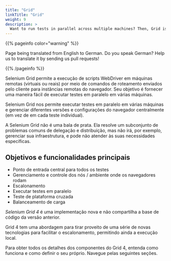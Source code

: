 ```yaml
---
title: "Grid"
linkTitle: "Grid"
weight: 9
description: >
  Want to run tests in parallel across multiple machines? Then, Grid is for you.
---
```


{{% pageinfo color="warning" %}}
<p class="lead">
   <i class="fas fa-language display-4"></i> 
   Page being translated from 
   English to German. Do you speak German? Help us to translate
   it by sending us pull requests!
</p>
{{% /pageinfo %}}

Selenium Grid permite a execução de scripts WebDriver em máquinas remotas (virtuais
ou reais) por meio de comandos de roteamento enviados pelo cliente para instâncias remotas do navegador.
Seu objetivo é fornecer uma maneira fácil de executar testes em paralelo em várias máquinas.

Selenium Grid nos permite executar testes em paralelo em várias máquinas
e gerenciar diferentes versões e configurações do navegador centralmente
(em vez de em cada teste individual).

A Selenium Grid não é uma bala de prata.
Ela resolve um subconjunto de problemas comuns de delegação e distribuição,
mas não irá, por exemplo, gerenciar sua infraestrutura,
e pode não atender às suas necessidades específicas.

## Objetivos e funcionalidades principais

* Ponto de entrada central para todos os testes
* Gerenciamento e controle dos nós / ambiente onde os navegadores rodam
* Escalonamento
* Executar testes em paralelo
* Teste de plataforma cruzada
* Balanceamento de carga


_Selenium Grid 4_ é uma implementação nova e não compartilha a base de código
da versão anterior.

Grid 4 tem uma abordagem para tirar proveito de uma série de novas tecnologias para facilitar o escalonamento, permitindo ainda a execução local.

Para obter todos os detalhes dos componentes do Grid 4, entenda como funciona e como definir
o seu próprio. Navegue pelas seguintes seções.